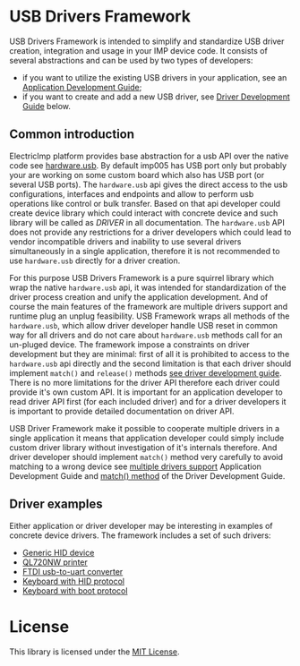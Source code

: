 # USB Drivers Framework

USB Drivers Framework is intended to simplify and standardize USB driver creation, integration and usage in your IMP device code. It consists of several abstractions and can be used by two types of developers:
- if you want to utilize the existing USB drivers in your application, see an [Application Development Guide](./docs/ApplicationDevelopmentGuide.md);
- if you want to create and add a new USB driver, see [Driver Development Guide](./docs/DriverDevelopmentGuide.md) below.

## Common introduction

ElectricImp platform provides base abstraction for a usb API over the native code see [hardware.usb](https://electricimp.com/docs/api/hardware/usb/). By default imp005 has USB port only but probably your are working on some custom board which also has USB port (or several USB ports).
The `hardware.usb` api gives the direct access to the usb configurations, interfaces and endpoints and allow to perform usb operations like control or bulk transfer. Based on that api developer could create device library which could interact with concrete device and such library will be called as *DRIVER* in all documentation.
The `hardware.usb` API does not provide any restrictions for a driver developers which could lead to vendor incompatible drivers and inability to use several drivers simultaneously in a single application, therefore it is not recommended to use `hardware.usb` directly for a driver creation.

For this purpose USB Drivers Framework is a pure squirrel library which wrap the native `hardware.usb` api, it was intended for standardization of the driver process creation and unify the application development. And of course the main features of the framework are multiple drivers support and runtime plug an unplug feasibility. USB Framework wraps all methods of the `hardware.usb`, which allow driver developer handle USB reset in common way for all drivers and do not care about `hardware.usb` methods call for an un-pluged device.
The framework impose a constraints on driver development but they are minimal: first of all it is prohibited to access to the `hardware.usb` api directly and the second limitation is that each driver should implement `match()` and `release()` methods [see driver development guide](./docs/DriverDevelopmentGuide.md#usbdriver-class).
There is no more limitations for the driver API therefore each driver could provide it's own custom API.
It is important for an application developer to read driver API first (for each included driver) and for a driver developers it is important to provide detailed documentation on driver API.

USB Driver Framework make it possible to cooperate multiple drivers in a single application it means that application developer could simply include custom driver library without investigation of it's internals therefore. And driver developer should implement `match()` method very carefully to avoid matching to a wrong device see [multiple drivers support](./docs/ApplicationDevelopmentGuide.md#multiple-drivers-support) Application Development Guide and [match() method](./docs/DriverDevelopmentGuide.md#matchdeviceobject-interfaces) of the Driver Development Guide.


## Driver examples

Either application or driver developer may be interesting in examples of concrete device drivers. The framework includes a set of such drivers:
- [Generic HID device](./docs/HID_Driver.md/)
- [QL720NW printer](./examples/QL720NW_UART_USB_Driver/)
- [FTDI usb-to-uart converter](./examples/FT232RL_FTDI_USB_Driver/)
- [Keyboard with HID protocol](./examples/HID_Keyboard/)
- [Keyboard with boot protocol](./examples/Keyboard/)

# License

This library is licensed under the [MIT License](/LICENSE).
